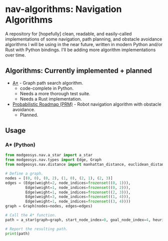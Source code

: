 # nav-algorithms: Navigation Algorithms

A repository for [hopefully] clean, readable, and easily-called implementations of some navigation,
path planning, and obstacle avoidance algorithms I will be using in the near future, written in modern
Python and/or Rust with Python bindings. I'll be adding more algorithm implementations over time.

## Algorithms: Currently implemented + planned
* [A*](https://en.wikipedia.org/wiki/A*_search_algorithm) - Graph path search algorithm.
  * code-complete in Python.
  * Needs a more thorough test suite.
  * Needs a Rust implementation.
* [Probabilistic Roadmap (PRM)](https://en.wikipedia.org/wiki/Probabilistic_roadmap) - Robot navigation algorithm with obstacle avoidance.
  * Planned.

## Usage

### A\* (Python)
```python
from modgeosys.nav.a_star import a_star
from modgeosys.nav.types import Edge, Graph
from modgeosys.nav.distance import manhattan_distance, euclidean_distance

# Define a graph.
nodes = [(0, 0), (0, 2), (1, 0), (2, 1), (2, 3)]
edges = (Edge(weight=2, node_indices=frozenset((0, 1))),
         Edge(weight=1, node_indices=frozenset((0, 2))),
         Edge(weight=1, node_indices=frozenset((2, 3))),
         Edge(weight=3, node_indices=frozenset((1, 4))),
         Edge(weight=1, node_indices=frozenset((3, 4))))
graph = Graph(nodes=nodes, edges=edges)

# Call the A* function.
path = a_star(graph=graph, start_node_index=0, goal_node_index=4, heuristic_distance=manhattan_distance)

# Report the resulting path.
print(path)
```